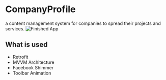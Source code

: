 # CompanyProfile
a content management system for companies to spread their projects and services.
![Finished App]()

## What is used

- Retrofit 
- MVVM Architecture
- Facebook Shimmer
- Toolbar Animation
